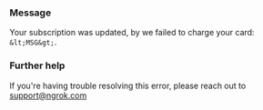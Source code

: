 
### Message
Your subscription was updated, by we failed to charge your card: `&lt;MSG&gt;`.

### Further help
If you're having trouble resolving this error, please reach out to [support@ngrok.com](mailto:support@ngrok.com?subject=Help%20with%20ERR_NGROK_1007)

